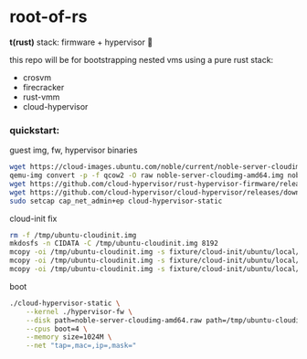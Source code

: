 # root-of-rs
**t(rust)** stack: firmware + hypervisor 🦀 

this repo will be for bootstrapping nested vms using a pure rust stack:

- crosvm 
- firecracker
- rust-vmm
- cloud-hypervisor


### quickstart:

guest img, fw, hypervisor binaries
```bash 
wget https://cloud-images.ubuntu.com/noble/current/noble-server-cloudimg-amd64.img
qemu-img convert -p -f qcow2 -O raw noble-server-cloudimg-amd64.img noble-server-cloudimg-amd64.raw
wget https://github.com/cloud-hypervisor/rust-hypervisor-firmware/releases/download/0.4.2/hypervisor-fw
wget https://github.com/cloud-hypervisor/cloud-hypervisor/releases/download/v41.0/cloud-hypervisor-static
sudo setcap cap_net_admin+ep cloud-hypervisor-static
```
cloud-init fix
```bash
rm -f /tmp/ubuntu-cloudinit.img
mkdosfs -n CIDATA -C /tmp/ubuntu-cloudinit.img 8192
mcopy -oi /tmp/ubuntu-cloudinit.img -s fixture/cloud-init/ubuntu/local/user-data ::
mcopy -oi /tmp/ubuntu-cloudinit.img -s fixture/cloud-init/ubuntu/local/meta-data ::
mcopy -oi /tmp/ubuntu-cloudinit.img -s fixture/cloud-init/ubuntu/local/network-config ::
```
boot
```bash
./cloud-hypervisor-static \
	--kernel ./hypervisor-fw \
	--disk path=noble-server-cloudimg-amd64.raw path=/tmp/ubuntu-cloudinit.img \
	--cpus boot=4 \
	--memory size=1024M \
	--net "tap=,mac=,ip=,mask="
 ```
